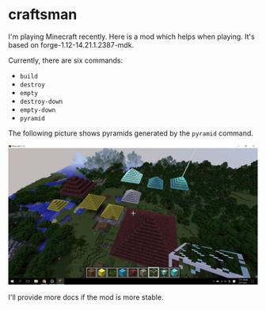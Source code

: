 # craftsman

I'm playing Minecraft recently. Here is a mod which helps when playing. It's based on forge-1.12-14.21.1.2387-mdk. 

Currently, there are six commands: 

- `build`
- `destroy`
- `empty`
- `destroy-down`
- `empty-down`
- `pyramid`

The following picture shows pyramids generated by the `pyramid` command.

![pyramids](docs/images/pyramid_command.jpg)

I'll provide more docs if the mod is more stable.